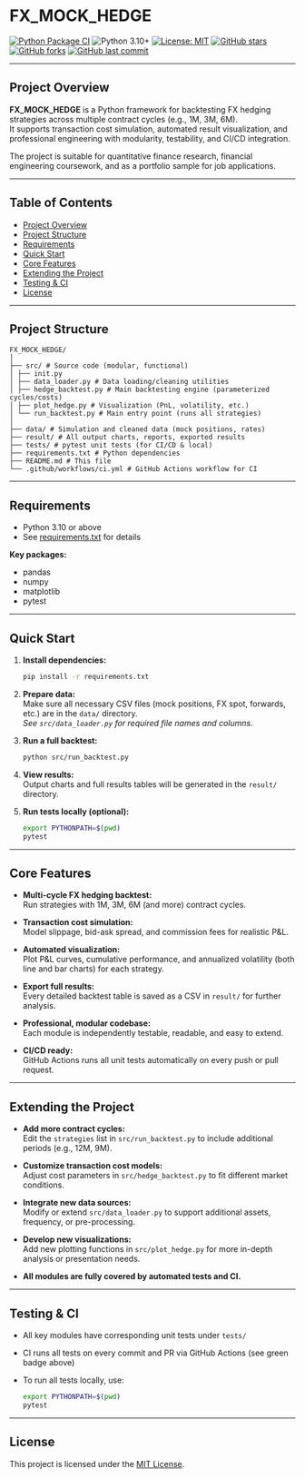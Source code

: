 # FX_MOCK_HEDGE

[![Python Package CI](https://github.com/wyuzhou6/FX_MOCK_HEDGE/actions/workflows/ci.yml/badge.svg)](https://github.com/wyuzhou6/FX_MOCK_HEDGE/actions/workflows/ci.yml)
![Python 3.10+](https://img.shields.io/badge/python-3.10+-blue)
[![License: MIT](https://img.shields.io/badge/License-MIT-yellow.svg)](https://opensource.org/licenses/MIT)
[![GitHub stars](https://img.shields.io/github/stars/wyuzhou6/FX_MOCK_HEDGE.svg?style=social&label=Star)](https://github.com/wyuzhou6/FX_MOCK_HEDGE)
[![GitHub forks](https://img.shields.io/github/forks/wyuzhou6/FX_MOCK_HEDGE.svg?style=social&label=Fork)](https://github.com/wyuzhou6/FX_MOCK_HEDGE)
[![GitHub last commit](https://img.shields.io/github/last-commit/wyuzhou6/FX_MOCK_HEDGE.svg)](https://github.com/wyuzhou6/FX_MOCK_HEDGE/commits/main)

---

## Project Overview

**FX_MOCK_HEDGE** is a Python framework for backtesting FX hedging strategies across multiple contract cycles (e.g., 1M, 3M, 6M).  
It supports transaction cost simulation, automated result visualization, and professional engineering with modularity, testability, and CI/CD integration.

The project is suitable for quantitative finance research, financial engineering coursework, and as a portfolio sample for job applications.

---

## Table of Contents

- [Project Overview](#project-overview)
- [Project Structure](#project-structure)
- [Requirements](#requirements)
- [Quick Start](#quick-start)
- [Core Features](#core-features)
- [Extending the Project](#extending-the-project)
- [Testing & CI](#testing--ci)
- [License](#license)

---

## Project Structure
```
FX_MOCK_HEDGE/
│
├── src/ # Source code (modular, functional)
│ ├── init.py
│ ├── data_loader.py # Data loading/cleaning utilities
│ ├── hedge_backtest.py # Main backtesting engine (parameterized cycles/costs)
│ ├── plot_hedge.py # Visualization (PnL, volatility, etc.)
│ └── run_backtest.py # Main entry point (runs all strategies)
│
├── data/ # Simulation and cleaned data (mock positions, rates)
├── result/ # All output charts, reports, exported results
├── tests/ # pytest unit tests (for CI/CD & local)
├── requirements.txt # Python dependencies
├── README.md # This file
└── .github/workflows/ci.yml # GitHub Actions workflow for CI
```

---

## Requirements

- Python 3.10 or above
- See [requirements.txt](./requirements.txt) for details

**Key packages:**
- pandas
- numpy
- matplotlib
- pytest

---

## Quick Start

1. **Install dependencies:**
    ```bash
    pip install -r requirements.txt
    ```

2. **Prepare data:**  
   Make sure all necessary CSV files (mock positions, FX spot, forwards, etc.) are in the `data/` directory.  
   _See `src/data_loader.py` for required file names and columns._

3. **Run a full backtest:**
    ```bash
    python src/run_backtest.py
    ```

4. **View results:**  
   Output charts and full results tables will be generated in the `result/` directory.

5. **Run tests locally (optional):**
    ```bash
    export PYTHONPATH=$(pwd)
    pytest
    ```

---

## Core Features

- **Multi-cycle FX hedging backtest:**  
  Run strategies with 1M, 3M, 6M (and more) contract cycles.

- **Transaction cost simulation:**  
  Model slippage, bid-ask spread, and commission fees for realistic P&L.

- **Automated visualization:**  
  Plot P&L curves, cumulative performance, and annualized volatility (both line and bar charts) for each strategy.

- **Export full results:**  
  Every detailed backtest table is saved as a CSV in `result/` for further analysis.

- **Professional, modular codebase:**  
  Each module is independently testable, readable, and easy to extend.

- **CI/CD ready:**  
  GitHub Actions runs all unit tests automatically on every push or pull request.

---

## Extending the Project

- **Add more contract cycles:**  
  Edit the `strategies` list in `src/run_backtest.py` to include additional periods (e.g., 12M, 9M).

- **Customize transaction cost models:**  
  Adjust cost parameters in `src/hedge_backtest.py` to fit different market conditions.

- **Integrate new data sources:**  
  Modify or extend `src/data_loader.py` to support additional assets, frequency, or pre-processing.

- **Develop new visualizations:**  
  Add new plotting functions in `src/plot_hedge.py` for more in-depth analysis or presentation needs.

- **All modules are fully covered by automated tests and CI.**

---

## Testing & CI

- All key modules have corresponding unit tests under `tests/`
- CI runs all tests on every commit and PR via GitHub Actions (see green badge above)
- To run all tests locally, use:

    ```bash
    export PYTHONPATH=$(pwd)
    pytest
    ```

---

## License

This project is licensed under the [MIT License](LICENSE).
